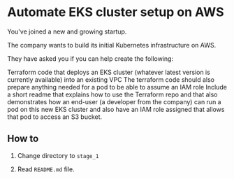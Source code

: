 # Automate EKS cluster setup on AWS


You've joined a new and growing startup.

The company wants to build its initial Kubernetes infrastructure on AWS.

They have asked you if you can help create the following:

Terraform code that deploys an EKS cluster (whatever latest version is currently available) into an existing VPC
The terraform code should also prepare anything needed for a pod to be able to assume an IAM role
Include a short readme that explains how to use the Terraform repo and that also demonstrates how an end-user (a developer from the company) can run a pod on this new EKS cluster and also have an IAM role assigned that allows that pod to access an S3 bucket.

## How to

1. Change directory to `stage_1`

2. Read `README.md` file.